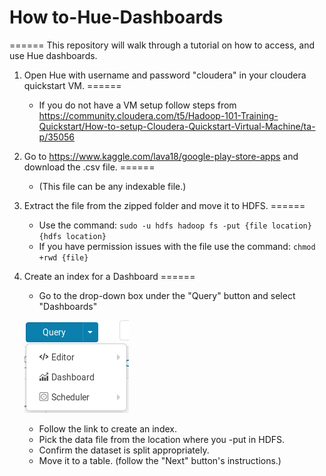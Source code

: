 # How to-Hue-Dashboards
======
This repository will walk through a tutorial on how to access, and use Hue dashboards.

1. Open Hue with username and password "cloudera" in your cloudera quickstart VM.
======
    - If you do not have a VM setup follow steps from
      https://community.cloudera.com/t5/Hadoop-101-Training-Quickstart/How-to-setup-Cloudera-Quickstart-Virtual-Machine/ta-p/35056

2. Go to https://www.kaggle.com/lava18/google-play-store-apps and download the .csv file. 
======
    - (This file can be any indexable file.)

3. Extract the file from the zipped folder and move it to HDFS.
======
    - Use the command: `sudo -u hdfs hadoop fs -put {file location} {hdfs location}`
    - If you have permission issues with the file use the command: `chmod +rwd {file}`

4. Create an index for a Dashboard
======
    - Go to the drop-down box under the "Query" button and select "Dashboards"
    
    ![alt text](https://github.com/samgedwillo/How-To-Hue-Dashboards/blob/master/Dashboard.PNG "To Dashboard")
    - Follow the link to create an index.
    - Pick the data file from the location where you -put in HDFS.
    - Confirm the dataset is split appropriately.
    - Move it to a table. (follow the "Next" button's instructions.)
 
    
